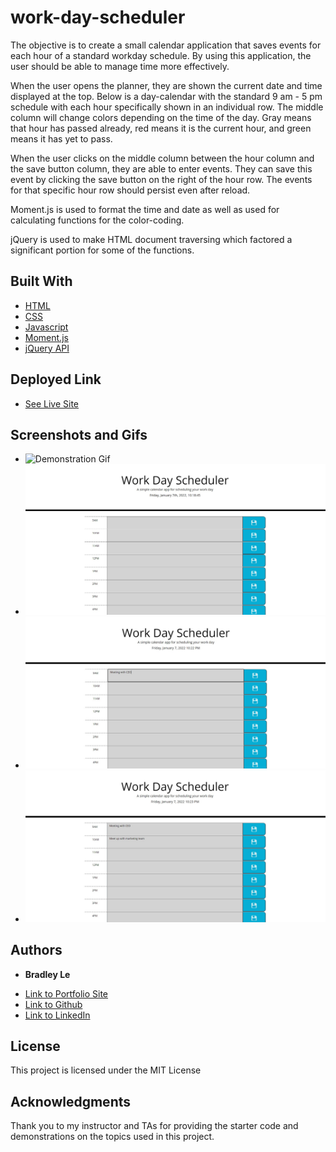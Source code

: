 # work-day-scheduler

The objective is to create a small calendar application that saves events for each hour of a standard workday schedule. By using this application, the user should be able to manage time more effectively.

When the user opens the planner, they are shown the current date and time displayed at the top. Below is a day-calendar with the standard 9 am - 5 pm schedule with each hour specifically shown in an individual row. The middle column will change colors depending on the time of the day. Gray means that hour has passed already, red means it is the current hour, and green means it has yet to pass.

When the user clicks on the middle column between the hour column and the save button column, they are able to enter events. They can save this event by clicking the save button on the right of the hour row. The events for that specific hour row should persist even after reload.

Moment.js is used to format the time and date as well as used for calculating functions for the color-coding.

jQuery is used to make HTML document traversing which factored a significant portion for some of the functions.

## Built With

* [HTML](https://developer.mozilla.org/en-US/docs/Web/HTML)
* [CSS](https://developer.mozilla.org/en-US/docs/Web/CSS)
* [Javascript](https://developer.mozilla.org/en-US/docs/Web/JavaScript)
* [Moment.js](https://momentjs.com/docs/)
* [jQuery API](https://api.jquery.com/)

## Deployed Link

* [See Live Site](https://pentazoned.github.io/work-day-scheduler/)

## Screenshots and Gifs

* ![Demonstration Gif](https://github.com/PentaZoned/work-day-scheduler/blob/main/assets/images/gifs/demonstration.gif)
* ![Screenshot 1](https://github.com/PentaZoned/work-day-scheduler/blob/main/assets/images/screenshots/screenshot1.jpg)
* ![Screenshot 2](https://github.com/PentaZoned/work-day-scheduler/blob/main/assets/images/screenshots/screenshot2.jpg)
* ![Screenshot 3](https://github.com/PentaZoned/work-day-scheduler/blob/main/assets/images/screenshots/screenshot3.jpg)

## Authors

* **Bradley Le** 

- [Link to Portfolio Site](https://pentazoned.github.io/portfolio-1/)
- [Link to Github](https://github.com/PentaZoned)
- [Link to LinkedIn](https://www.linkedin.com/in/bradley-le-/)

## License

This project is licensed under the MIT License 

## Acknowledgments

Thank you to my instructor and TAs for providing the starter code and demonstrations on the topics used in this project.